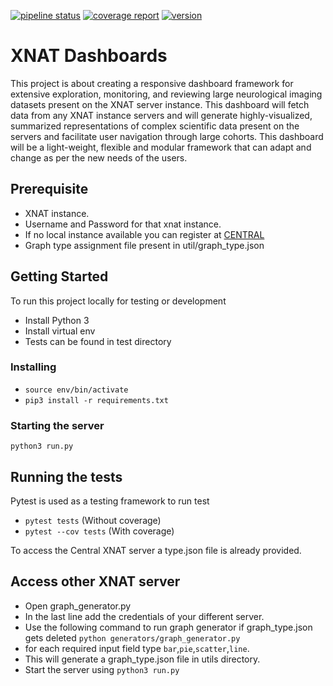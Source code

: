 [![pipeline status](https://gitlab.com/Udolf47/xnat_dashboards/badges/develop/pipeline.svg)](https://gitlab.com/Udolf47/xnat_dashboards/-/commits/release/0.1.0)
[![coverage report](https://gitlab.com/Udolf47/xnat_dashboards/badges/develop/coverage.svg)](https://gitlab.com/Udolf47/xnat_dashboards/-/commits/release/0.1.0)
[![version](https://img.shields.io/badge/version-v0.1.0-brightgreen)](https://gitlab.com/Udolf47/xnat_dashboards/-/commits/release/0.1.0)

# XNAT Dashboards

This project is about creating a responsive dashboard framework for extensive exploration, monitoring, and reviewing large neurological imaging datasets present on the XNAT server instance. This dashboard will fetch data from any XNAT instance servers and will generate highly-visualized, summarized representations of complex scientific data present on the servers and facilitate user navigation through large cohorts. This dashboard will be a light-weight, flexible and modular framework that can adapt and change as per the new needs of the users.

## Prerequisite

- XNAT instance.
- Username and Password for that xnat instance.
- If no local instance available you can register at [CENTRAL]('https://central.xnat.org')
- Graph type assignment file present in util/graph_type.json

## Getting Started

To run this project locally for testing or development

- Install Python 3
- Install virtual env
- Tests can be found in test directory

### Installing

- ```source env/bin/activate```
- ```pip3 install -r requirements.txt```

### Starting the server

```python3 run.py```

## Running the tests

Pytest is used as a testing framework to run test

- ``` pytest tests ```          (Without coverage)
- ``` pytest --cov tests ```    (With coverage)

To access the Central XNAT server a type.json file is already provided.

## Access other XNAT server

- Open graph_generator.py
- In the last line add the credentials of your different server.
- Use the following command to run graph generator if graph_type.json gets deleted ``` python generators/graph_generator.py ```
- for each required input field type ```bar```,```pie```,```scatter```,```line```.
- This will generate a graph_type.json file in utils directory.
- Start the server using ```python3 run.py```

